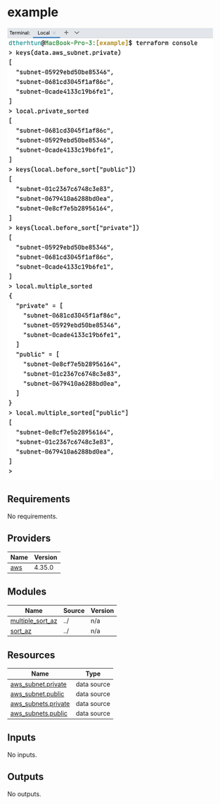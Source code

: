 # example

![alt](./sorting.png)

<!-- BEGINNING OF PRE-COMMIT-TERRAFORM DOCS HOOK -->
## Requirements

No requirements.

## Providers

| Name | Version |
|------|---------|
| <a name="provider_aws"></a> [aws](#provider\_aws) | 4.35.0 |

## Modules

| Name | Source | Version |
|------|--------|---------|
| <a name="module_multiple_sort_az"></a> [multiple\_sort\_az](#module\_multiple\_sort\_az) | ../ | n/a |
| <a name="module_sort_az"></a> [sort\_az](#module\_sort\_az) | ../ | n/a |

## Resources

| Name | Type |
|------|------|
| [aws_subnet.private](https://registry.terraform.io/providers/hashicorp/aws/latest/docs/data-sources/subnet) | data source |
| [aws_subnet.public](https://registry.terraform.io/providers/hashicorp/aws/latest/docs/data-sources/subnet) | data source |
| [aws_subnets.private](https://registry.terraform.io/providers/hashicorp/aws/latest/docs/data-sources/subnets) | data source |
| [aws_subnets.public](https://registry.terraform.io/providers/hashicorp/aws/latest/docs/data-sources/subnets) | data source |

## Inputs

No inputs.

## Outputs

No outputs.
<!-- END OF PRE-COMMIT-TERRAFORM DOCS HOOK -->
